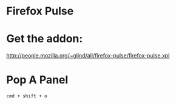 Firefox Pulse
==================

# Get the addon:

http://people.mozilla.org/~glind/all/firefox-pulse/firefox-pulse.xpi

# Pop A Panel

`cmd + shift + o`


